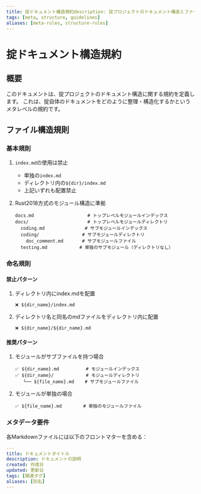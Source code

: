 ```yaml
---
title: 掟ドキュメント構造規約description: 掟プロジェクトのドキュメント構造とファイル配置の規約
tags: [meta, structure, guidelines]
aliases: [meta-rules, structure-rules]
---
```


# 掟ドキュメント構造規約

## 概要

このドキュメントは、掟プロジェクトのドキュメント構造に関する規約を定義します。
これは、掟自体のドキュメントをどのように整理・構造化するかというメタレベルの規約です。

## ファイル構造規則

### 基本規則

1. `index.md`の使用は禁止
   - 単独の`index.md`
   - ディレクトリ内の`${dir}/index.md`
   - 上記いずれも配置禁止

2. Rust2018方式のモジュール構造に準拠
   ```
   docs.md                    # トップレベルモジュールインデックス
   docs/                      # トップレベルモジュールディレクトリ
     coding.md               # サブモジュールインデックス
     coding/                # サブモジュールディレクトリ
       doc_comment.md       # サブモジュールファイル
     testing.md            # 単独のサブモジュール（ディレクトリなし）
   ```

### 命名規則

#### 禁止パターン
1. ディレクトリ内にindex.mdを配置
   ```
   ❌ ${dir_name}/index.md
   ```

2. ディレクトリ名と同名のmdファイルをディレクトリ内に配置
   ```
   ❌ ${dir_name}/${dir_name}.md
   ```

#### 推奨パターン
1. モジュールがサブファイルを持つ場合
   ```
   ✅ ${dir_name}.md          # モジュールインデックス
   ✅ ${dir_name}/            # モジュールディレクトリ
      └── ${file_name}.md    # サブモジュールファイル
   ```

2. モジュールが単独の場合
   ```
   ✅ ${file_name}.md        # 単独のモジュールファイル
   ```

### メタデータ要件

各Markdownファイルには以下のフロントマターを含める：
```yaml
---
title: ドキュメントタイトル
description: ドキュメントの説明
created: 作成日
updated: 更新日
tags: [関連タグ]
aliases: [別名]
---
``` 